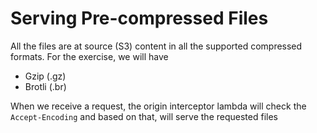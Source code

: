 # Serving Pre-compressed Files

All the files are at source (S3) content in all the supported compressed formats.
For the exercise, we will have

- Gzip (.gz)
- Brotli (.br)

When we receive a request, the origin interceptor lambda will check the `Accept-Encoding` and based on that,
will serve the requested files